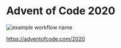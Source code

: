 # Advent of Code 2020

![example workflow name](https://github.com/ninefivetwo/advent-of-code-2020/workflows/Node.js%20CI/badge.svg)

https://adventofcode.com/2020
